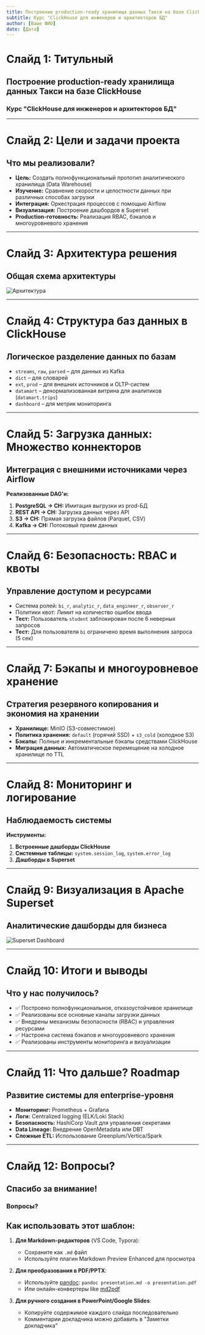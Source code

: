 ```yaml
---
title: Построение production-ready хранилища данных Такси на базе ClickHouse
subtitle: Курс "ClickHouse для инженеров и архитекторов БД"
author: [Ваше ФИО]
date: [Дата]
---
```


# Слайд 1: Титульный

## Построение production-ready хранилища данных Такси на базе ClickHouse

### Курс "ClickHouse для инженеров и архитекторов БД"

<!--
доклад:
"Здравствуйте, меня зовут [Ваше имя]. Сегодня я представлю вашему вниманию проект по построению отказоустойчивого и масштабируемого хранилища данных для сервиса такси на основе СУБД ClickHouse."
-->

---

# Слайд 2: Цели и задачи проекта

## Что мы реализовали?

- **Цель:** Создать полнофункциональный прототип аналитического хранилища (Data Warehouse)
- **Изучение:** Сравнение скорости и целостности данных при различных способах загрузки
- **Интеграция:** Оркестрация процессов с помощью Airflow
- **Визуализация:** Построение дашбордов в Superset
- **Production-готовность:** Реализация RBAC, бэкапов и многоуровневого хранения

<!--
доклад:
"Проект был нацелен не на абстрактное изучение, а на решение конкретных инженерных задач. Мы хотели проверить, как ClickHouse справляется с типичными нагрузками в пайплайне данных — от загрузки до визуализации, с обязательным соблюдением production-стандартов."
-->

---

# Слайд 3: Архитектура решения

## Общая схема архитектуры

![Архитектура](./images/architect.png)

<!--
доклад:
"Давайте взглянем на сердце нашей системы. Как видно на схеме, мы реализовали комплексную архитектуру. Данные поступают из разных источников: Kafka для потоковых событий о поездках, PostgreSQL как имитация основной OLTP-системы, а также различные API и файлы. Всеми процессами загрузки и преобразования управляет оркестратор Airflow. Очищенные и преобразованные данные хранятся в кластере ClickHouse, а результаты доступны аналитикам через дашборды в Superset. Важно отметить, что желтым выделена реализованная нами часть."
-->

---

# Слайд 4: Структура баз данных в ClickHouse

## Логическое разделение данных по базам

- `streams`, `raw`, `parsed` – для данных из Kafka
- `dict` – для словарей
- `ext`, `prod` – для внешних источников и OLTP-систем
- `datamart` – денормализованная витрина для аналитиков (`datamart.trips`)
- `dashboard` – для метрик мониторинга

<!--
доклад:
"Вместо того чтобы сваливать все в одну кучу, мы сознательно разделили данные на логические базы. Это лучшая практика. Например, `raw` служит буфером для сырых данных, `parsed` — для очищенных, а `datamart` — это финальная витрина с готовыми для анализа данными. Такое разделение строго регламентирует доступ и упрощает управление данными."
-->

---

# Слайд 5: Загрузка данных: Множество коннекторов

## Интеграция с внешними источниками через Airflow

**Реализованные DAG'и:**

1. **PostgreSQL -> CH:** Имитация выгрузки из prod-БД
2. **REST API -> CH:** Загрузка данных через API
3. **S3 -> CH:** Прямая загрузка файлов (Parquet, CSV)
4. **Kafka -> CH:** Потоковый прием данных

<!--
доклад:
"Одной из ключевых задач была проверка гибкости ClickHouse. Через Airflow мы реализовали пайплайны загрузки из всех ключевых типов источников. Например, для данных из API мы использовали движок ReplacingMergeTree, чтобы избежать сложных обновлений. Это отлично демонстрирует, как связка Airflow + ClickHouse справляется с разнородными данными."
-->

---

# Слайд 6: Безопасность: RBAC и квоты

## Управление доступом и ресурсами

- Система ролей: `bi_r`, `analytic_r`, `data_engineer_r`, `observer_r`
- Политики квот: Лимит на количество ошибок ввода
- **Тест:** Пользователь `student` заблокирован после 6 неверных запросов
- **Тест:** Для пользователя `bi` ограничено время выполнения запроса (5 сек)

<!--
доклад:
"Мы не просто создали таблицы, а настроили систему безопасности, как в реальном проекте. Например, у нас есть роль `bi_r` для BI-системы с правами только на чтение. Мы протестировали квоты: пользователь `student`, который часто ошибается в SQL, был заблокирован системой после нескольких попыток. Это защищает кластер от случайных инцидентов."
-->

---

# Слайд 7: Бэкапы и многоуровневое хранение

## Стратегия резервного копирования и экономия на хранении

- **Хранилище:** MinIO (S3-совместимое)
- **Политика хранения:** `default` (горячий SSD) + `s3_cold` (холодное S3)
- **Бэкапы:** Полные и инкрементальные бэкапы средствами ClickHouse
- **Миграция данных:** Автоматическое перемещение на холодное хранилище по TTL

<!--
доклад:
"Вопрос стоимости хранения критически важен. Мы настроили политику, где свежие данные лежат на быстрых дисках, а старые автоматически перемещаются в дешевое S3-хранилище, экономя до 80% затрат. Через Airflow мы настроили регулярное бэкапирование всего кластера, что позволяет быстро восстановить данные в случае сбоя."
-->

---

# Слайд 8: Мониторинг и логирование

## Наблюдаемость системы

**Инструменты:**

1. **Встроенные дашборды ClickHouse**
2. **Системные таблицы:** `system.session_log`, `system.error_log`
3. **Дашборды в Superset**

<!--
доклад:
"Мониторинг реализован на двух уровнях. Системный: мы используем встроенные дашборды ClickHouse для наблюдения за потреблением ресурсов и системные таблицы, где все логи хранятся прямо в БД, что очень удобно для анализа. И бизнес-уровень — дашборды в Superset, которые мы сейчас посмотрим."
-->

---

# Слайд 9: Визуализация в Apache Superset

## Аналитические дашборды для бизнеса

![Superset Dashboard](./images/superset1.jpg)

<!--
доклад:
"Финальная цель любого DWH — предоставление информации бизнесу. Мы успешно подключили Superset к нашей витрине `datamart.trips`. На дашбордах отображаются ключевые метрики: количество и динамика поездок, средняя стоимость, география заказов. Это позволяет аналитикам и менеджерам принимать решения, не написав ни строчки SQL-кода."
-->

---

# Слайд 10: Итоги и выводы

## Что у нас получилось?

- ✅ Построено полнофункциональное, отказоустойчивое хранилище
- ✅ Реализованы все основные каналы загрузки данных
- ✅ Внедрены механизмы безопасности (RBAC) и управления ресурсами
- ✅ Настроена система бэкапов и многоуровневого хранения
- ✅ Реализованы инструменты мониторинга и визуализации

<!--
доклад:
"В результате мы получили не просто учебный пример, а production-ready прототип. Он наглядно демонстрирует, что ClickHouse — это не просто быстрая база данных, а полноценная платформа для построения современного и надежного Data Warehouse."
-->

---

# Слайд 11: Что дальше? Roadmap

## Развитие системы для enterprise-уровня

- **Мониторинг:** Prometheus + Grafana
- **Логи:** Centralized logging (ELK/Loki Stack)
- **Безопасность:** HashiCorp Vault для управления секретами
- **Data Lineage:** Внедрение OpenMetadata или DBT
- **Сложные ETL:** Использование Greenplum/Vertica/Spark

<!--
доклад:
"Для перехода на уровень крупного предприятия архитектуру можно и нужно улучшать. Например, заменить встроенные дашборды на профессиональный стек Prometheus+Grafana, внедрить централизованное хранение логов в ELK и использовать специализированные инструменты вроде DBT для управления трансформациями и линеджем данных."
-->

---

# Слайд 12: Вопросы?

## Спасибо за внимание!

### Вопросы?

<!--
доклад:
"Спасибо за внимание!
-->

## Как использовать этот шаблон:

1. **Для Markdown-редакторов** (VS Code, Typora):

   - Сохраните как `.md` файл
   - Используйте плагин Markdown Preview Enhanced для просмотра

2. **Для преобразования в PDF/PPTX**:

   - Используйте [pandoc](https://pandoc.org/): `pandoc presentation.md -o presentation.pdf`
   - Или онлайн-конвертеры like [md2pdf](https://www.md2pdf.net/)

3. **Для ручного создания в PowerPoint/Google Slides**:
   - Копируйте содержимое каждого слайда последовательно
   - Комментарии докладчика можно добавить в "Заметки докладчика"
